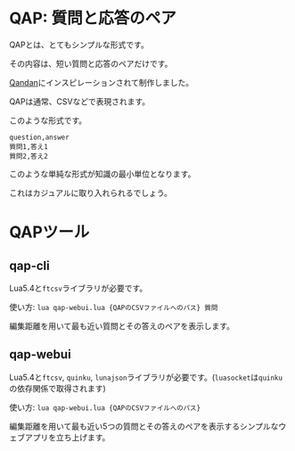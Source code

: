 # QAP: 質問と応答のペア
QAPとは、とてもシンプルな形式です。

その内容は、短い質問と応答のペアだけです。

[Qandan](https://scrapbox.io/villagepump/Qanda)にインスピレーションされて制作しました。

QAPは通常、CSVなどで表現されます。

このような形式です。
```csv
question,answer
質問1,答え1
質問2,答え2
```
このような単純な形式が知識の最小単位となります。

これはカジュアルに取り入れられるでしょう。
# QAPツール
## qap-cli
Lua5.4と`ftcsv`ライブラリが必要です。

使い方: `lua qap-webui.lua {QAPのCSVファイルへのパス} 質問`

編集距離を用いて最も近い質問とその答えのペアを表示します。

## qap-webui
Lua5.4と`ftcsv`, `quinku`, `lunajson`ライブラリが必要です。(`luasocket`は`quinku`の依存関係で取得されます)

使い方: `lua qap-webui.lua {QAPのCSVファイルへのパス}`

編集距離を用いて最も近い5つの質問とその答えのペアを表示するシンプルなウェブアプリを立ち上げます。